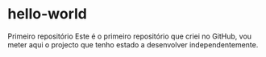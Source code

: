 # hello-world
Primeiro repositório
Este é o primeiro repositório que criei no GitHub, vou meter aqui o projecto que tenho estado a desenvolver independentemente.
